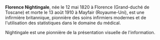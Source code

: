 **Florence Nightingale**, née le 12 mai 1820 à Florence (Grand-duché de Toscane) et morte le 13 août 1910 à Mayfair (Royaume-Uni), est une infirmière britannique, pionnière des soins infirmiers modernes et de l'utilisation des statistiques dans le domaine du médical. 

Nightingale est une pionnière de la présentation visuelle de l'information.
